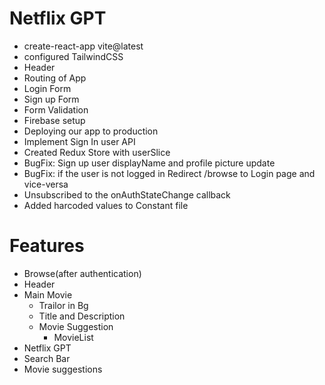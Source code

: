 # Netflix GPT

- create-react-app vite@latest
- configured TailwindCSS
- Header
- Routing of App
- Login Form
- Sign up Form
- Form Validation
- Firebase setup
- Deploying our app to production
- Implement Sign In user API
- Created Redux Store with userSlice
- BugFix: Sign up user displayName and profile picture update
- BugFix: if the user is not logged in Redirect /browse to Login page and vice-versa
- Unsubscribed  to the onAuthStateChange callback
- Added harcoded values to Constant file

# Features
- Browse(after authentication)
 - Header
 - Main Movie
   - Trailor in Bg
   - Title and Description
   - Movie Suggestion 
     - MovieList
- Netflix GPT
 - Search Bar
 - Movie suggestions